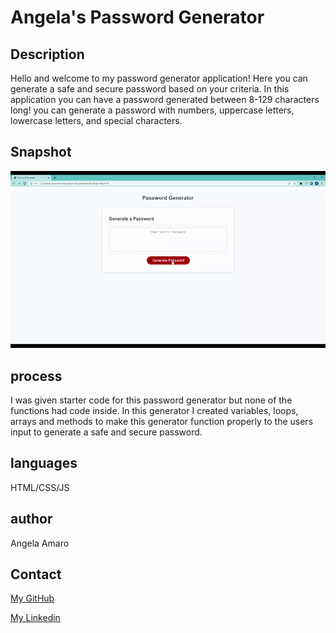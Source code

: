 # Angela's Password Generator

## Description

Hello and welcome to my password generator application! Here you can generate a safe and secure password based on your criteria. In this application you can have a password generated between 8-129 characters long! you can generate a password with numbers, uppercase letters, lowercase letters, and special characters.

## Snapshot
![Website gif](Assets\gif_of_pass_generator.gif)



## process 

I was given starter code for this password generator but none of the functions had code inside. In this generator I created variables, loops, arrays and methods to make this generator function properly to the users input to generate a safe and secure password.

## languages

HTML/CSS/JS

## author

Angela Amaro

## Contact 

[My GitHub](https://github.com/Angela-Amaro)

[My Linkedin](https://www.linkedin.com/in/angela-amaro-342792204/)